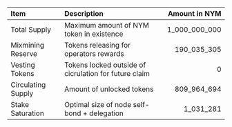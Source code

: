 | **Item**           | **Description**                                       |   **Amount in NYM** |
|:-------------------|:------------------------------------------------------|--------------------:|
| Total Supply       | Maximum amount of NYM token in existence              |       1_000_000_000 |
| Mixmining Reserve  | Tokens releasing for operators rewards                |         190_035_305 |
| Vesting Tokens     | Tokens locked outside of cicrulation for future claim |                   0 |
| Circulating Supply | Amount of unlocked tokens                             |         809_964_694 |
| Stake Saturation   | Optimal size of node self-bond + delegation           |           1_031_281 |
